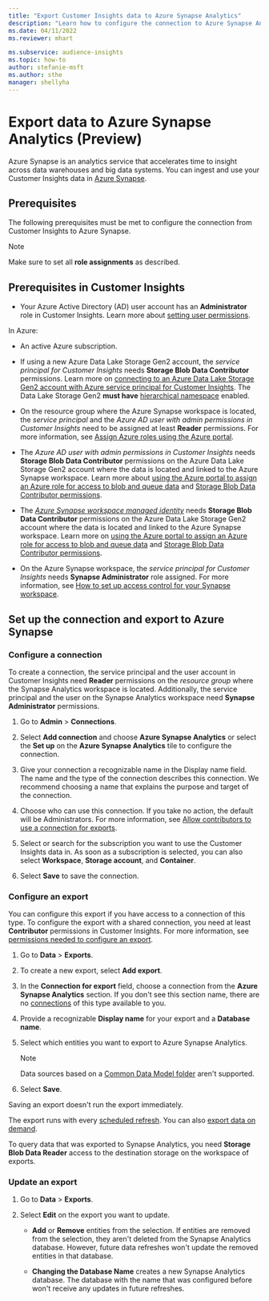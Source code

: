 ```yaml
---
title: "Export Customer Insights data to Azure Synapse Analytics"
description: "Learn how to configure the connection to Azure Synapse Analytics."
ms.date: 04/11/2022
ms.reviewer: mhart

ms.subservice: audience-insights
ms.topic: how-to
author: stefanie-msft
ms.author: sthe
manager: shellyha
---
```


# Export data to Azure Synapse Analytics (Preview)

Azure Synapse is an analytics service that accelerates time to insight across data warehouses and big data systems. You can ingest and use your Customer Insights data in [Azure Synapse](/azure/synapse-analytics/overview-what-is).

## Prerequisites

The following prerequisites must be met to configure the connection from Customer Insights to Azure Synapse.

> [!NOTE]
> Make sure to set all **role assignments** as described.  

## Prerequisites in Customer Insights

* Your Azure Active Directory (AD) user account has an **Administrator** role in Customer Insights. Learn more about [setting user permissions](permissions.md#assign-roles-and-permissions).

In Azure: 

- An active Azure subscription.

- If using a new Azure Data Lake Storage Gen2 account, the *service principal for Customer Insights* needs **Storage Blob Data Contributor** permissions. Learn more on [connecting to an Azure Data Lake Storage Gen2 account with Azure service principal for Customer Insights](connect-service-principal.md). The Data Lake Storage Gen2 **must have** [hierarchical namespace](/azure/storage/blobs/data-lake-storage-namespace) enabled.

- On the resource group where the Azure Synapse workspace is located, the *service principal* and the *Azure AD user with admin permissions in Customer Insights* need to be assigned at least **Reader** permissions. For more information, see [Assign Azure roles using the Azure portal](/azure/role-based-access-control/role-assignments-portal).

- The *Azure AD user with admin permissions in Customer Insights* needs **Storage Blob Data Contributor** permissions on the Azure Data Lake Storage Gen2 account where the data is located and linked to the Azure Synapse workspace. Learn more about [using the Azure portal to assign an Azure role for access to blob and queue data](/azure/storage/common/storage-auth-aad-rbac-portal) and [Storage Blob Data Contributor permissions](/azure/role-based-access-control/built-in-roles#storage-blob-data-contributor).

- The *[Azure Synapse workspace managed identity](/azure/synapse-analytics/security/synapse-workspace-managed-identity)* needs **Storage Blob Data Contributor** permissions on the Azure Data Lake Storage Gen2 account where the data is located and linked to the Azure Synapse workspace. Learn more on [using the Azure portal to assign an Azure role for access to blob and queue data](/azure/storage/common/storage-auth-aad-rbac-portal) and [Storage Blob Data Contributor permissions](/azure/role-based-access-control/built-in-roles#storage-blob-data-contributor).

- On the Azure Synapse workspace, the *service principal for Customer Insights* needs **Synapse Administrator** role assigned. For more information, see [How to set up access control for your Synapse workspace](/azure/synapse-analytics/security/how-to-set-up-access-control).

## Set up the connection and export to Azure Synapse

### Configure a connection

To create a connection, the service principal and the user account in Customer Insights need **Reader** permissions on the *resource group* where the Synapse Analytics workspace is located. Additionally, the service principal and the user on the Synapse Analytics workspace need **Synapse Administrator** permissions. 

1. Go to **Admin** > **Connections**.

1. Select **Add connection** and choose **Azure Synapse Analytics** or select the **Set up** on the **Azure Synapse Analytics** tile to configure the connection.

1. Give your connection a recognizable name in the Display name field. The name and the type of the connection describes this connection. We recommend choosing a name that explains the purpose and target of the connection.

1. Choose who can use this connection. If you take no action, the default will be Administrators. For more information, see [Allow contributors to use a connection for exports](connections.md#allow-contributors-to-use-a-connection-for-exports).

1. Select or search for the subscription you want to use the Customer Insights data in. As soon as a subscription is selected, you can also select **Workspace**, **Storage account**, and **Container**.

1. Select **Save** to save the connection.

### Configure an export

You can configure this export if you have access to a connection of this type. To configure the export with a shared connection, you need at least **Contributor** permissions in Customer Insights. For more information, see [permissions needed to configure an export](export-destinations.md#set-up-a-new-export).

1. Go to **Data** > **Exports**.

1. To create a new export, select **Add export**.

1. In the **Connection for export** field, choose a connection from the **Azure Synapse Analytics** section. If you don't see this section name, there are no [connections](connections.md) of this type available to you.

1. Provide a recognizable **Display name** for your export and a **Database name**.

1. Select which entities you want to export to Azure Synapse Analytics.
   > [!NOTE]
   > Data sources based on a [Common Data Model folder](connect-common-data-model.md) aren't supported.

2. Select **Save**.

Saving an export doesn't run the export immediately.

The export runs with every [scheduled refresh](system.md#schedule-tab). You can also [export data on demand](export-destinations.md#run-exports-on-demand).

To query data that was exported to Synapse Analytics, you need **Storage Blob Data Reader** access to the destination storage on the workspace of exports. 

### Update an export

1. Go to **Data** > **Exports**.

1. Select **Edit** on the export you want to update.

   - **Add** or **Remove** entities from the selection. If entities are removed from the selection, they aren't deleted from the Synapse Analytics database. However, future data refreshes won't update the removed entities in that database.

   - **Changing the Database Name** creates a new Synapse Analytics database. The database with the name that was configured before won't receive any updates in future refreshes.
